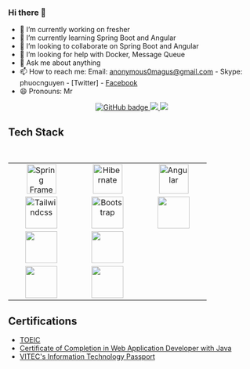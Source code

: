 ### Hi there 👋

- 🔭 I’m currently working on fresher
- 🌱 I’m currently learning Spring Boot and Angular
- 👯 I’m looking to collaborate on Spring Boot and Angular
- 🤔 I’m looking for help with Docker, Message Queue
- 💬 Ask me about anything
- 📫 How to reach me: Email: anonymous0magus@gmail.com - Skype: phuocnguyen - [Twitter] - [Facebook](https://facebook.com)
- 😄 Pronouns: Mr

<p align="center">
  <a href="https://github.com/phuocnguyen210495?tab=followers">
    <img src="https://img.shields.io/github/followers/phuocnguyen210495?label=Followers&logo=GitHub&style=for-the-badge" alt="GitHub badge" />
  </a>
  <a href="http://twitter.com">
    <img src="https://img.shields.io/twitter/follow/label=Twitter&logo=twitter&style=for-the-badge" />
  </a>
  <a href="https://www.youtube.com">
    <img src="https://img.shields.io/youtube/views/7MYMoGLcaMU?label=YouTube&logo=YouTube&style=for-the-badge" />
  </a>
</p>

## Tech Stack

<br>
<table>
   <tbody>
      <tr>
         <td align="center" width="20%">
            <img height=60px alt="Spring Framework" src="https://spring.io/images/spring-logo-9146a4d3298760c2e7e49595184e1975.svg"> 
         </td>
         <td align="center" width="20%">
            <img height=60px alt="Hibernate" src="https://hibernate.org/images/hibernate-logo.svg"> 
         </td>
         <td align="center" width="20%">
            <img height=60px alt="Angular" src="https://angular.io/assets/images/logos/angular/angular.svg"> 
         </td>
      </tr>
      <tr>
         <td align="center" width="20%">
            <img height=65px alt="Tailwindcss" src="https://camo.githubusercontent.com/87d7034892fd41dc88f3606bb44b853f87cd2c51/68747470733a2f2f7265666163746f72696e6775692e6e7963332e63646e2e6469676974616c6f6365616e7370616365732e636f6d2f7461696c77696e642d6c6f676f2e737667"> 
         </td>
         <td align="center" width="20%">
            <img height=65px alt="Bootstrap" src="https://camo.githubusercontent.com/0e0adf58c74c6e74bb64ece5d0ef4620f4f46915/68747470733a2f2f76352e676574626f6f7473747261702e636f6d2f646f63732f352e302f6173736574732f6272616e642f626f6f7473747261702d6c6f676f2d736861646f772e706e67"> 
         </td>
         <td align="center" width="20%">
            <img height=65px src="https://git-scm.com/images/logos/downloads/Git-Logo-2Color.png"> 
         </td>
      </tr>
      <tr>
         <td align="center" width="20%">
            <img height=65px src="https://upload.wikimedia.org/wikipedia/commons/thumb/7/7a/Trello-logo-blue.svg/800px-Trello-logo-blue.svg.png"> 
         </td>
         <td align="center" width="20%">
            <img height=65px src="https://www.redmineup.com/cms/assets/thumbnail//38122/600/redmine_logo.png"> 
        </td>
      </tr>
      <tr>
         <td align="center" width="20%">
            <img height=65px src="https://blog.tinohost.com/wp-content/uploads/2019/01/Pengertian-MySQL-Kegunaan-dan-Kelebihan.png"> 
         </td>
         <td align="center" width="20%">
            <img height=65px src="https://miro.medium.com/max/1000/0*dk5CQDYlwNtlMpc7.jpg"> 
         </td>
      </tr>
   </tbody>
</table>

## Certifications

- [TOEIC](https://drive.google.com/file/d/10Rh-AFPgXomWcZkuNRDwkg8_0YtujYLM/view?usp=sharing)
- [Certificate of Completion in Web Application Developer with Java](https://drive.google.com/file/d/10NBBN_zERKvYzbG_XJqAQED_EaczV8Hv/view?usp=sharing)
- [VITEC's Information Technology Passport](https://drive.google.com/file/d/10Lb5H8ota_Gj_dF0doTa4zXMyLK3VAfh/view?usp=sharing)

